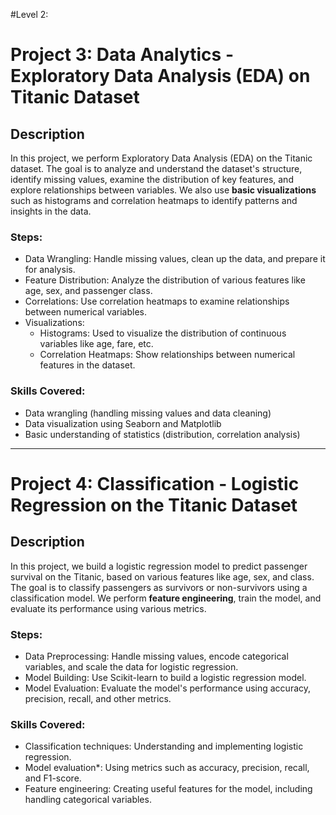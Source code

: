 #Level 2:

# Project 3: Data Analytics - Exploratory Data Analysis (EDA) on Titanic Dataset

## Description
In this project, we perform Exploratory Data Analysis (EDA) on the Titanic dataset. The goal is to analyze and understand the dataset's structure, identify missing values, examine the distribution of key features, and explore relationships between variables. We also use **basic visualizations** such as histograms and correlation heatmaps to identify patterns and insights in the data.

### Steps:
- Data Wrangling: Handle missing values, clean up the data, and prepare it for analysis.
- Feature Distribution: Analyze the distribution of various features like age, sex, and passenger class.
- Correlations: Use correlation heatmaps to examine relationships between numerical variables.
- Visualizations:
  - Histograms: Used to visualize the distribution of continuous variables like age, fare, etc.
  - Correlation Heatmaps: Show relationships between numerical features in the dataset.

### Skills Covered:
- Data wrangling (handling missing values and data cleaning)
- Data visualization using Seaborn and Matplotlib
- Basic understanding of statistics (distribution, correlation analysis)

---

# Project 4: Classification - Logistic Regression on the Titanic Dataset

## Description
In this project, we build a logistic regression model to predict passenger survival on the Titanic, based on various features like age, sex, and class. The goal is to classify passengers as survivors or non-survivors using a classification model. We perform **feature engineering**, train the model, and evaluate its performance using various metrics.

### Steps:
- Data Preprocessing: Handle missing values, encode categorical variables, and scale the data for logistic regression.
- Model Building: Use Scikit-learn to build a logistic regression model.
- Model Evaluation: Evaluate the model's performance using accuracy, precision, recall, and other metrics.

### Skills Covered:
- Classification techniques: Understanding and implementing logistic regression.
- Model evaluation*: Using metrics such as accuracy, precision, recall, and F1-score.
- Feature engineering: Creating useful features for the model, including handling categorical variables.

